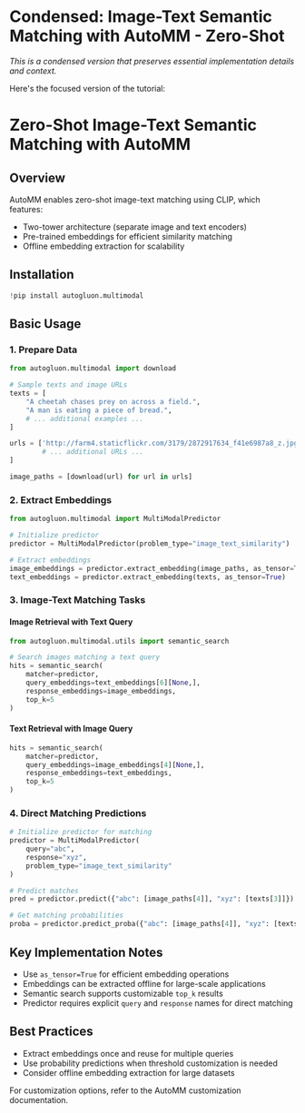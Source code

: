 # Condensed: Image-Text Semantic Matching with AutoMM - Zero-Shot

*This is a condensed version that preserves essential implementation details and context.*

Here's the focused version of the tutorial:

# Zero-Shot Image-Text Semantic Matching with AutoMM

## Overview
AutoMM enables zero-shot image-text matching using CLIP, which features:
- Two-tower architecture (separate image and text encoders)
- Pre-trained embeddings for efficient similarity matching
- Offline embedding extraction for scalability

## Installation
```python
!pip install autogluon.multimodal
```

## Basic Usage

### 1. Prepare Data
```python
from autogluon.multimodal import download

# Sample texts and image URLs
texts = [
    "A cheetah chases prey on across a field.",
    "A man is eating a piece of bread.",
    # ... additional examples ...
]

urls = ['http://farm4.staticflickr.com/3179/2872917634_f41e6987a8_z.jpg',
        # ... additional URLs ...
]

image_paths = [download(url) for url in urls]
```

### 2. Extract Embeddings
```python
from autogluon.multimodal import MultiModalPredictor

# Initialize predictor
predictor = MultiModalPredictor(problem_type="image_text_similarity")

# Extract embeddings
image_embeddings = predictor.extract_embedding(image_paths, as_tensor=True)
text_embeddings = predictor.extract_embedding(texts, as_tensor=True)
```

### 3. Image-Text Matching Tasks

#### Image Retrieval with Text Query
```python
from autogluon.multimodal.utils import semantic_search

# Search images matching a text query
hits = semantic_search(
    matcher=predictor,
    query_embeddings=text_embeddings[6][None,],
    response_embeddings=image_embeddings,
    top_k=5
)
```

#### Text Retrieval with Image Query
```python
hits = semantic_search(
    matcher=predictor,
    query_embeddings=image_embeddings[4][None,],
    response_embeddings=text_embeddings,
    top_k=5
)
```

### 4. Direct Matching Predictions

```python
# Initialize predictor for matching
predictor = MultiModalPredictor(
    query="abc",
    response="xyz",
    problem_type="image_text_similarity"
)

# Predict matches
pred = predictor.predict({"abc": [image_paths[4]], "xyz": [texts[3]]})

# Get matching probabilities
proba = predictor.predict_proba({"abc": [image_paths[4]], "xyz": [texts[3]]})
```

## Key Implementation Notes
- Use `as_tensor=True` for efficient embedding operations
- Embeddings can be extracted offline for large-scale applications
- Semantic search supports customizable `top_k` results
- Predictor requires explicit `query` and `response` names for direct matching

## Best Practices
- Extract embeddings once and reuse for multiple queries
- Use probability predictions when threshold customization is needed
- Consider offline embedding extraction for large datasets

For customization options, refer to the AutoMM customization documentation.